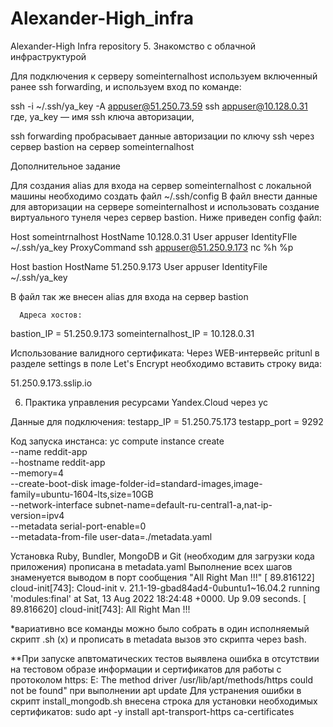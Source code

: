 # Alexander-High_infra
Alexander-High Infra repository
5. Знакомство с облачной инфраструктурой

Для подключения к серверу someinternalhost используем включенный ранее ssh forwarding, и используем вход по команде:

ssh -i ~/.ssh/ya_key -A  appuser@51.250.73.59 ssh appuser@10.128.0.31
где,
ya_key — имя ssh ключа авторизации,

ssh forwarding пробрасывает данные авторизации по ключу ssh через сервер bastion на сервер  someinternalhost

Дополнительное задание

Для создания alias для входа на сервер someinternalhost с локальной машины необходимо создать файл ~/.ssh/config
В файл внести данные для авторизации на сервере someinternalhost  и использовать создание виртуального тунеля через сервер bastion. Ниже приведен config файл:

Host someintrnalhost
HostName 10.128.0.31
User appuser
IdentityFIle ~/.ssh/ya_key
ProxyCommand ssh appuser@51.250.9.173 nc %h %p

Host bastion
HostName 51.250.9.173
User appuser
IdentityFile ~/.ssh/ya_key

В файл так же внесен alias для входа на сервер bastion

      Адреса хостов:
bastion_IP = 51.250.9.173
someinternalhost_IP = 10.128.0.31


Использование валидного сертификата:
Через WEB-интервейс pritunl в разделе settings в поле Let's Encrypt необходимо вставить строку вида:

51.250.9.173.sslip.io

6. Практика управления ресурсами Yandex.Cloud через yc

Данные для подключения:
testapp_IP = 51.250.75.173
testapp_port = 9292

Код запуска инстанса:
yc compute instance create \
	--name reddit-app \
	--hostname reddit-app \
	--memory=4 \
	--create-boot-disk image-folder-id=standard-images,image-family=ubuntu-1604-lts,size=10GB \
	--network-interface subnet-name=default-ru-central1-a,nat-ip-version=ipv4 \
	--metadata serial-port-enable=0 \
	--metadata-from-file user-data=./metadata.yaml

Установка Ruby, Bundler, MongoDB и Git (необходим для загрузки кода приложения) прописана в metadata.yaml
Выполнение всех шагов знаменуется выводом в порт сообщения "All Right Man !!!"
[   89.816122] cloud-init[743]: Cloud-init v. 21.1-19-gbad84ad4-0ubuntu1~16.04.2 running 'modules:final' at Sat, 13 Aug 2022 18:24:48 +0000. Up 9.09 seconds.
[   89.816620] cloud-init[743]: All Right Man !!!

*вариативно все команды можно было собрать в один исполняемый скрипт .sh (х) и прописать в metadata вызов это скрипта через bash.

**При запуске апвтоматических тестов выявлена ошибка в отсутствии на тестовом образе информации и сертификатов для работы с протоколом https:
E: The method driver /usr/lib/apt/methods/https could not be found" при выполнении apt update
Для устранения ошибки в скрипт install_mongodb.sh внесена строка для установки необходимых сертификатов:
sudo apt -y install apt-transport-https ca-certificates
